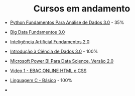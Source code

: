 <h1 align="center"> Cursos em andamento </h1>

* [Python Fundamentos Para Análise de Dados 3.0](https://www.datascienceacademy.com.br/course/python-fundamentos) - 35% 

* [Big Data Fundamentos 3.0](https://www.datascienceacademy.com.br/path-player?courseid=big-data-fundamentos-3&unit=60ec7988e32fc3e4f31ce5cbUnit)

* [Inteligência Artificial Fundamentos 2.0](https://www.datascienceacademy.com.br/path-player?courseid=inteligencia-artificial-fundamentos&unit=60f61105e32fc34ee0553af5Unit)

* [Introdução à Ciência de Dados 3.0](https://www.datascienceacademy.com.br/path-player?courseid=intro-ciencia-de-dados-3&unit=61082006e32fc3b2ed213fddUnit) - 100%

* [Microsoft Power BI Para Data Science, Versão 2.0](https://www.datascienceacademy.com.br/path-player?courseid=microsoft-power-bi-para-data-science)

* [Video 1 - EBAC ONLINE HTML e CSS](https://www.youtube.com/watch?v=xYKblS16stY)

* [Linguagem C - Básico](https://alunos.workover.com.br/courses/523) - 100%

* []()
